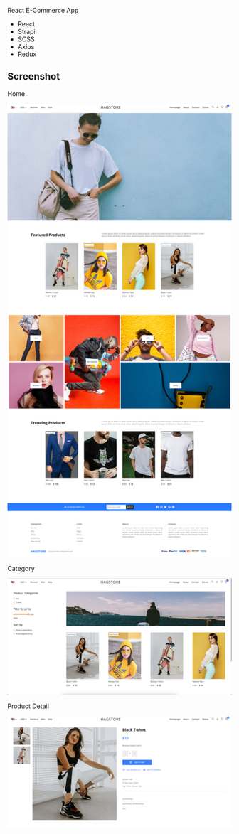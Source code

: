 React E-Commerce App

- React
- Strapi
- SCSS
- Axios
- Redux

## Screenshot

Home

![Home Page](/screenshot/home.png "Home Page")

Category

![Category Page](/screenshot/category.png "Category Page")

Product Detail

![Product Detail Page](/screenshot/product-detail.png "Product Detail Page")
